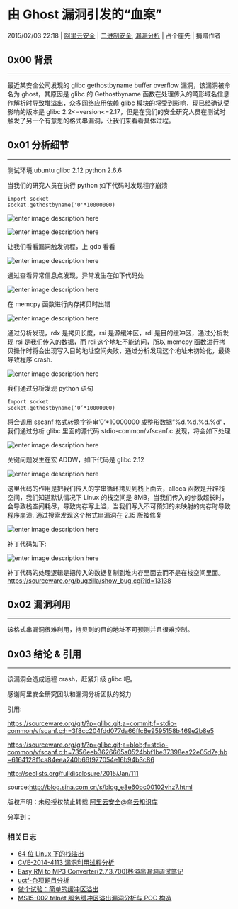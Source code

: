 # 由 Ghost 漏洞引发的“血案”

2015/02/03 22:18 | [阿里云安全](http://drops.wooyun.org/author/阿里云安全 "由 阿里云安全 发布") | [二进制安全](http://drops.wooyun.org/category/binary "查看 二进制安全 中的全部文章"), [漏洞分析](http://drops.wooyun.org/category/papers "查看 漏洞分析 中的全部文章") | 占个座先 | 捐赠作者

## 0x00 背景

* * *

最近某安全公司发现的 glibc gethostbyname buffer overflow 漏洞，该漏洞被命名为 ghost，其原因是 glibc 的 Gethostbyname 函数在处理传入的畸形域名信息作解析时导致堆溢出，众多网络应用依赖 glibc 模块的将受到影响，现已经确认受影响的版本是 glibc 2.2<=version<=2.17，但是在我们的安全研究人员在测试时触发了另一个有意思的格式串漏洞，让我们来看看具体过程。

## 0x01 分析细节

* * *

测试环境 ubuntu glibc 2.12 python 2.6.6

当我们的研究人员在执行 python 如下代码时发现程序崩溃

```
import socket
socket.gethostbyname('0'*10000000)

```

![enter image description here](img/img1_u64_png.jpg)

![enter image description here](img/img2_u57_jpg.jpg)

让我们看看漏洞触发流程，上 gdb 看看

![enter image description here](img/img3_u83_png.jpg)

通过查看异常信息点发现，异常发生在如下代码处

![enter image description here](img/img4_u47_png.jpg)

在 memcpy 函数进行内存拷贝时出错

![enter image description here](img/img5_u50_png.jpg)

通过分析发现，rdx 是拷贝长度，rsi 是源缓冲区，rdi 是目的缓冲区，通过分析发现 rsi 是我们传入的数据，而 rdi 这个地址不能访问，所以 memcpy 函数进行拷贝操作时将会出现写入目的地址空间失败，通过分析发现这个地址未初始化，最终导致程序 crash.

![enter image description here](img/img6_u45_png.jpg)

我们通过分析发现 python 语句

```
Import socket
Socket.gethostbyname(‘0’*10000000)

```

将会调用 sscanf 格式转换字符串’0’*10000000 成整形数据“%d.%d.%d.%d”，我们通过分析 glibc 里面的源代码 stdio-common/vfscanf.c 发现，将会如下处理

![enter image description here](img/img7_u38_png.jpg)

关键问题发生在宏 ADDW，如下代码是 glibc 2.12

![enter image description here](img/img8_u23_jpg.jpg)

这里代码的作用是把我们传入的字串循环拷贝到栈上面去，alloca 函数是开辟栈空间，我们知道默认情况下 Linux 的栈空间是 8MB，当我们传入的参数超长时，会导致栈空间耗尽，导致内存写上溢，当我们写入不可预知的未映射的内存时导致程序崩溃. 通过搜索发现这个格式串漏洞在 2.15 版被修复

![enter image description here](img/img9_u31_png.jpg)

补丁代码如下:

![enter image description here](img/img10_u31_png.jpg)

补丁代码的处理逻辑是把传入的数据复制到堆内存里面去而不是在栈空间里面。 https://sourceware.org/bugzilla/show_bug.cgi?id=13138

## 0x02 漏洞利用

* * *

该格式串漏洞很难利用，拷贝到的目的地址不可预测并且很难控制。

## 0x03 结论 & 引用

* * *

该漏洞会造成远程 crash，赶紧升级 glibc 吧。

感谢阿里安全研究团队和漏洞分析团队的努力

引用:

https://sourceware.org/git/?p=glibc.git;a=commit;f=stdio-common/vfscanf.c;h=3f8cc204fdd077da66ffc8e9595158b469e2b8e5

https://sourceware.org/git/?p=glibc.git;a=blob;f=stdio-common/vfscanf.c;h=7356eeb3626665a0524bbf1be37398ea22e05d7e;hb=6164128f1ca84eea240b66f977054e16b94b3c86

http://seclists.org/fulldisclosure/2015/Jan/111

source:http://blog.sina.com.cn/s/blog_e8e60bc00102vhz7.html

版权声明：未经授权禁止转载 [阿里云安全](http://drops.wooyun.org/author/阿里云安全 "由 阿里云安全 发布")@[乌云知识库](http://drops.wooyun.org)

分享到：

### 相关日志

*   [64 位 Linux 下的栈溢出](http://drops.wooyun.org/tips/2288)
*   [CVE-2014-4113 漏洞利用过程分析](http://drops.wooyun.org/papers/3331)
*   [Easy RM to MP3 Converter(2.7.3.700)栈溢出漏洞调试笔记](http://drops.wooyun.org/papers/3178)
*   [uctf-杂项题目分析](http://drops.wooyun.org/tips/3349)
*   [做个试验：简单的缓冲区溢出](http://drops.wooyun.org/papers/1421)
*   [MS15-002 telnet 服务缓冲区溢出漏洞分析与 POC 构造](http://drops.wooyun.org/papers/4621)